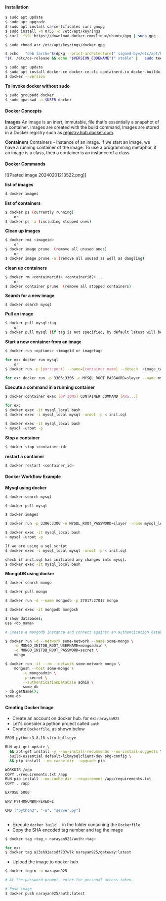 #### Installation
```bash
$ sudo apt update
$ sudo apt upgrade
$ sudo apt install ca-certificates curl gnupg
$ sudo install -m 0755 -d /etc/apt/keyrings
$ curl -fsSL https://download.docker.com/linux/ubuntu/gpg | sudo gpg --dearmor -o /etc/apt/keyrings/docker.gpg

$ sudo chmod a+r /etc/apt/keyrings/docker.gpg

$ echo   "deb [arch="$(dpkg --print-architecture)" signed-by=/etc/apt/keyrings/docker.gpg] https://download.docker.com/linux/ubuntu \
"$(. /etc/os-release && echo "$VERSION_CODENAME")" stable" |   sudo tee /etc/apt/sources.list.d/docker.list > /dev/null

$ sudo apt update
$ sudo apt install docker-ce docker-ce-cli containerd.io docker-buildx-plugin docker-compose-plugin
$ docker --version
```

**To invoke docker without sudo**
```bash
$ sudo groupadd docker
$ sudo gpasswd -a $USER docker
```


#### Docker Concepts

**Images**
An image is an inert, immutable, file that's essentially a snapshot of a container. Images are created with the build command, Images are stored in a Docker registry such as [registry.hub.docker.com](https://registry.hub.docker.com/).

**Containers**
Containers - Instance of an image. If we start an image, we have a running container of the image. 
To use a programming metaphor, if an image is a class, then a container is an instance of a class

#### Docker Commands

![[Pasted image 20240201213522.png]]


**list of images**
```bash
$ docker images 
```
**list of containers**
```bash
$ docker ps (currently running)
	or
$ docker ps -a (including stopped ones)
```
**Clean up images**
```bash
$ docker rmi <imageid>
	or
$ docker image prune  (remove all unused ones) 
	or
$ docker image prune -a (remove all unused as well as dangling)
```
**clean up containers**
```bash
$ docker rm <containerid1> <containerid2>...
	or
$ docker container prune  (remove all stopped containers)
```
**Search for a new image**
```
$ docker search mysql 
```
**Pull an image**
```bash
$ docker pull mysql:tag   
	or
$ docker pull mysql (if tag is not specified, by default latest will be pulled)
```

**Start a new container from an image**
```bash
$ docker run <options> <imageid or imagetag>

for ex: docker run mysql 
	or
$ docker run -p [port:port] --name=[container_name] --detach  <image_tag_name>

for ex: docker run -p 3306:3306 -e MYSQL_ROOT_PASSWORD=slayer --name mysql_local -d mysql

```
**Execute a command in a running container**
```bash
$ docker container exec [OPTIONS] CONTAINER COMMAND [ARG...]

for ex: 
$ docker exec -it mysql_local bash
$ docker exec -i mysql_local mysql -uroot -p < init.sql

$ docker exec -it mysql_local bash
> mysql -uroot -p
```
**Stop a container**
```bash
$ docker stop <container_id>
```
**restart a container**
```bash
$ docker restart <container_id>
```

#### Docker Workflow Example

**Mysql using docker**

```bash
$ docker search mysql

$ docker pull mysql

$ docker images

$ docker run -p 3306:3306 -e MYSQL_ROOT_PASSWORD=slayer --name mysql_local -d mysql

$ docker exec -it mysql_local bash
> mysql -uroot -p

If we are using a sql script 
$ docker exec -i mysql_local mysql -uroot -p < init.sql

check if init.sql has initiated any changes into mysql.
$ docker exec -it mysql_local bash

```

**MongoDB using docker**
```bash
$ docker search mongo

$ docker pull mongo 

$ docker run -d --name mongodb -p 27017:27017 mongo 

$ docker exec -it mongodb mongosh

$ show databases;
use <db_name>

# Create a mongodb instance and connect against an authentication database

$ docker run -d --network some-network --name some-mongo \
	-e MONGO_INITDB_ROOT_USERNAME=mongoadmin \
	-e MONGO_INITDB_ROOT_PASSWORD=secret \
	mongo

$ docker run -it --rm --network some-network mongo \
	mongosh --host some-mongo \
		-u mongoadmin \
		-p secret \
		--authenticationDatabase admin \
		some-db
> db.getName();
some-db
```


#### Creating Docker Image

* Create an account on docker hub. for ex: `narayan925`
* Let's consider a python project called `auth`
* Create `Dockerfile`, as shown below
  
```bash
FROM python:3.8.18-slim-bullseye

RUN apt-get update \
  && apt-get install -y --no-install-recommends --no-install-suggests \
  build-essential default-libmysqlclient-dev pkg-config \
  && pip install --no-cache-dir --upgrade pip

WORKDIR /app
COPY ./requirements.txt /app
RUN pip install --no-cache-dir --requirement /app/requirements.txt
COPY . /app

EXPOSE 5000

ENV PYTHONUNBUFFERED=1

CMD ["python3", "-u", "server.py"]
	
```
* Execute `docker build .` in the folder containing the `Dockerfile`
* Copy the SHA encoded tag number and tag the image
```bash
$ docker tag <tag_> narayan925/auth:<tag>

for ex:
$ docker tag a23sh92ecsdf237wlk narayan925/gateway:latest
```
* Upload the image to docker hub
```bash
$ docker login -u narayan925

# At the password prompt, enter the personal access token.

# Push image
$ docker push narayan925/auth:latest

```

